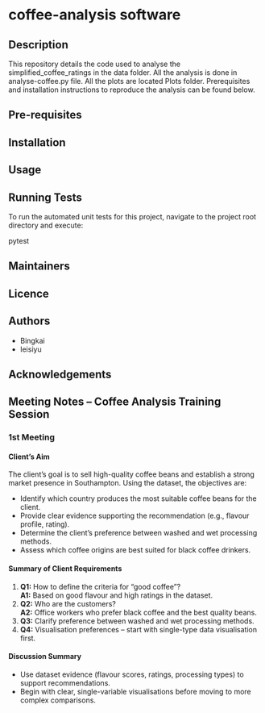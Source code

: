 # coffee-analysis software

## Description

This repository details the code used to analyse the simplified\_coffee\_ratings in the data folder. All the analysis is done in analyse-coffee.py file. All the plots are located Plots folder. Prerequisites and installation instructions to reproduce the analysis can be found below.

## Pre-requisites

## Installation

## Usage

## Running Tests
To run the automated unit tests for this project, navigate to the project root directory and execute:

 pytest
## Maintainers

## Licence

## Authors

- Bingkai
- leisiyu

## Acknowledgements

## Meeting Notes – Coffee Analysis Training Session

### 1st Meeting

#### **Client’s Aim**

The client’s goal is to sell high-quality coffee beans and establish a strong market presence in Southampton. Using the dataset, the objectives are:

* Identify which country produces the most suitable coffee beans for the client.
* Provide clear evidence supporting the recommendation (e.g., flavour profile, rating).
* Determine the client’s preference between washed and wet processing methods.
* Assess which coffee origins are best suited for black coffee drinkers.

#### **Summary of Client Requirements**

1. **Q1:** How to define the criteria for “good coffee”?  
   **A1:** Based on good flavour and high ratings in the dataset.
2. **Q2:** Who are the customers?  
   **A2:** Office workers who prefer black coffee and the best quality beans.
3. **Q3:** Clarify preference between washed and wet processing methods.
4. **Q4:** Visualisation preferences – start with single-type data visualisation first.

#### **Discussion Summary**

* Use dataset evidence (flavour scores, ratings, processing types) to support recommendations.
* Begin with clear, single-variable visualisations before moving to more complex comparisons.
